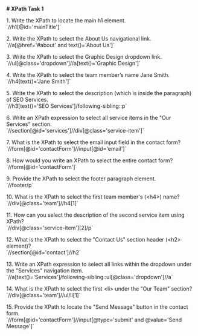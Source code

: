 **\# XPath Task 1** 

1\. Write the XPath to locate the main h1 element.    
\`//h1\[@id='mainTitle'\]\`

2\. Write the XPath to select the About Us navigational link.    
\`//a\[@href='\#about' and text()='About Us'\]\`

3\. Write the XPath to select the Graphic Design dropdown link.    
\`//ul\[@class='dropdown'\]//a\[text()='Graphic Design'\]\`

4\. Write the XPath to select the team member’s name Jane Smith.    
\`//h4\[text()='Jane Smith'\]\`

5\. Write the XPath to select the description (which is inside the paragraph) of SEO Services.    
\`//h3\[text()='SEO Services'\]/following-sibling::p\`

6\. Write an XPath expression to select all service items in the "Our Services" section.    
\`//section\[@id='services'\]//div\[@class='service-item'\]\`

7\. What is the XPath to select the email input field in the contact form?    
\`//form\[@id='contactForm'\]//input\[@id='email'\]\`

8\. How would you write an XPath to select the entire contact form?    
\`//form\[@id='contactForm'\]\`

9\. Provide the XPath to select the footer paragraph element.    
\`//footer/p\`

10\. What is the XPath to select the first team member's (\<h4\>) name?    
\`//div\[@class='team'\]//h4\[1\]\`

11\. How can you select the description of the second service item using XPath?    
\`//div\[@class='service-item'\]\[2\]/p\`

12\. What is the XPath to select the "Contact Us" section header (\<h2\> element)?    
\`//section\[@id='contact'\]//h2\`

13\. Write an XPath expression to select all links within the dropdown under the "Services" navigation item.    
\`//a\[text()='Services'\]/following-sibling::ul\[@class='dropdown'\]//a\`

14\. What is the XPath to select the first \<li\> under the "Our Team" section?    
\`//div\[@class='team'\]//ul/li\[1\]\`

15\. Provide the XPath to locate the "Send Message" button in the contact form.    
\`//form\[@id='contactForm'\]//input\[@type='submit' and @value='Send Message'\]\`

